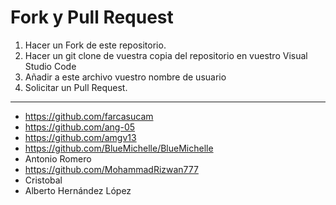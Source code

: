 # Fork y Pull Request
1. Hacer un Fork de este repositorio.
2. Hacer un git clone de vuestra copia del repositorio en vuestro Visual Studio Code
3. Añadir a este archivo vuestro nombre de usuario
4. Solicitar un Pull Request.
------------------------------------
- https://github.com/farcasucam
- https://github.com/ang-05
- https://github.com/amgv13
- https://github.com/BlueMichelle/BlueMichelle
- Antonio Romero
- https://github.com/MohammadRizwan777
- Cristobal
- Alberto Hernández López

